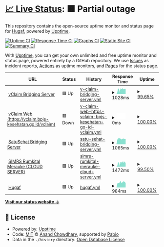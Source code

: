 # [📈 Live Status](https://hugaf.github.io/monitoring): <!--live status--> **🟧 Partial outage**

This repository contains the open-source uptime monitor and status page for [Hugaf](https://hugaf.com), powered by [Upptime](https://github.com/upptime/upptime).

[![Uptime CI](https://github.com/hugaf/monitoring/workflows/Uptime%20CI/badge.svg)](https://github.com/hugaf/monitoring/actions?query=workflow%3A%22Uptime+CI%22)
[![Response Time CI](https://github.com/hugaf/monitoring/workflows/Response%20Time%20CI/badge.svg)](https://github.com/hugaf/monitoring/actions?query=workflow%3A%22Response+Time+CI%22)
[![Graphs CI](https://github.com/hugaf/monitoring/workflows/Graphs%20CI/badge.svg)](https://github.com/hugaf/monitoring/actions?query=workflow%3A%22Graphs+CI%22)
[![Static Site CI](https://github.com/hugaf/monitoring/workflows/Static%20Site%20CI/badge.svg)](https://github.com/hugaf/monitoring/actions?query=workflow%3A%22Static+Site+CI%22)
[![Summary CI](https://github.com/hugaf/monitoring/workflows/Summary%20CI/badge.svg)](https://github.com/hugaf/monitoring/actions?query=workflow%3A%22Summary+CI%22)

With [Upptime](https://upptime.js.org), you can get your own unlimited and free uptime monitor and status page, powered entirely by a GitHub repository. We use [Issues](https://github.com/hugaf/monitoring/issues) as incident reports, [Actions](https://github.com/hugaf/monitoring/actions) as uptime monitors, and [Pages](https://hugaf.github.io/monitoring) for the status page.

<!--start: status pages-->
<!-- This summary is generated by Upptime (https://github.com/upptime/upptime) -->
<!-- Do not edit this manually, your changes will be overwritten -->
<!-- prettier-ignore -->
| URL | Status | History | Response Time | Uptime |
| --- | ------ | ------- | ------------- | ------ |
| <img alt="" src="https://icons.duckduckgo.com/ip3/hugaf.rumkitalmerauke.com.ico" height="13"> [vClaim Bridging Server](https://hugaf.rumkitalmerauke.com/simrs/jknmobile/hugaf/vclaim) | 🟩 Up | [v-claim-bridging-server.yml](https://github.com/hugaf/monitoring/commits/HEAD/history/v-claim-bridging-server.yml) | <details><summary><img alt="Response time graph" src="./graphs/v-claim-bridging-server/response-time-week.png" height="20"> 1028ms</summary><br><a href="https://hugaf.github.io/monitoring/history/v-claim-bridging-server"><img alt="Response time 1513" src="https://img.shields.io/endpoint?url=https%3A%2F%2Fraw.githubusercontent.com%2Fhugaf%2Fmonitoring%2FHEAD%2Fapi%2Fv-claim-bridging-server%2Fresponse-time.json"></a><br><a href="https://hugaf.github.io/monitoring/history/v-claim-bridging-server"><img alt="24-hour response time 1204" src="https://img.shields.io/endpoint?url=https%3A%2F%2Fraw.githubusercontent.com%2Fhugaf%2Fmonitoring%2FHEAD%2Fapi%2Fv-claim-bridging-server%2Fresponse-time-day.json"></a><br><a href="https://hugaf.github.io/monitoring/history/v-claim-bridging-server"><img alt="7-day response time 1028" src="https://img.shields.io/endpoint?url=https%3A%2F%2Fraw.githubusercontent.com%2Fhugaf%2Fmonitoring%2FHEAD%2Fapi%2Fv-claim-bridging-server%2Fresponse-time-week.json"></a><br><a href="https://hugaf.github.io/monitoring/history/v-claim-bridging-server"><img alt="30-day response time 1746" src="https://img.shields.io/endpoint?url=https%3A%2F%2Fraw.githubusercontent.com%2Fhugaf%2Fmonitoring%2FHEAD%2Fapi%2Fv-claim-bridging-server%2Fresponse-time-month.json"></a><br><a href="https://hugaf.github.io/monitoring/history/v-claim-bridging-server"><img alt="1-year response time 1513" src="https://img.shields.io/endpoint?url=https%3A%2F%2Fraw.githubusercontent.com%2Fhugaf%2Fmonitoring%2FHEAD%2Fapi%2Fv-claim-bridging-server%2Fresponse-time-year.json"></a></details> | <details><summary><a href="https://hugaf.github.io/monitoring/history/v-claim-bridging-server">99.65%</a></summary><a href="https://hugaf.github.io/monitoring/history/v-claim-bridging-server"><img alt="All-time uptime 96.19%" src="https://img.shields.io/endpoint?url=https%3A%2F%2Fraw.githubusercontent.com%2Fhugaf%2Fmonitoring%2FHEAD%2Fapi%2Fv-claim-bridging-server%2Fuptime.json"></a><br><a href="https://hugaf.github.io/monitoring/history/v-claim-bridging-server"><img alt="24-hour uptime 100.00%" src="https://img.shields.io/endpoint?url=https%3A%2F%2Fraw.githubusercontent.com%2Fhugaf%2Fmonitoring%2FHEAD%2Fapi%2Fv-claim-bridging-server%2Fuptime-day.json"></a><br><a href="https://hugaf.github.io/monitoring/history/v-claim-bridging-server"><img alt="7-day uptime 99.65%" src="https://img.shields.io/endpoint?url=https%3A%2F%2Fraw.githubusercontent.com%2Fhugaf%2Fmonitoring%2FHEAD%2Fapi%2Fv-claim-bridging-server%2Fuptime-week.json"></a><br><a href="https://hugaf.github.io/monitoring/history/v-claim-bridging-server"><img alt="30-day uptime 94.60%" src="https://img.shields.io/endpoint?url=https%3A%2F%2Fraw.githubusercontent.com%2Fhugaf%2Fmonitoring%2FHEAD%2Fapi%2Fv-claim-bridging-server%2Fuptime-month.json"></a><br><a href="https://hugaf.github.io/monitoring/history/v-claim-bridging-server"><img alt="1-year uptime 96.19%" src="https://img.shields.io/endpoint?url=https%3A%2F%2Fraw.githubusercontent.com%2Fhugaf%2Fmonitoring%2FHEAD%2Fapi%2Fv-claim-bridging-server%2Fuptime-year.json"></a></details>
| <img alt="" src="https://icons.duckduckgo.com/ip3/vclaim.bpjs-kesehatan.go.id.ico" height="13"> [vClaim Web (https://vclaim.bpjs-kesehatan.go.id/vclaim)](https://vclaim.bpjs-kesehatan.go.id/VClaim/) | 🟥 Down | [v-claim-web-https-vclaim-bpjs-kesehatan-go-id-vclaim.yml](https://github.com/hugaf/monitoring/commits/HEAD/history/v-claim-web-https-vclaim-bpjs-kesehatan-go-id-vclaim.yml) | <details><summary><img alt="Response time graph" src="./graphs/v-claim-web-https-vclaim-bpjs-kesehatan-go-id-vclaim/response-time-week.png" height="20"> 0ms</summary><br><a href="https://hugaf.github.io/monitoring/history/v-claim-web-https-vclaim-bpjs-kesehatan-go-id-vclaim"><img alt="Response time 0" src="https://img.shields.io/endpoint?url=https%3A%2F%2Fraw.githubusercontent.com%2Fhugaf%2Fmonitoring%2FHEAD%2Fapi%2Fv-claim-web-https-vclaim-bpjs-kesehatan-go-id-vclaim%2Fresponse-time.json"></a><br><a href="https://hugaf.github.io/monitoring/history/v-claim-web-https-vclaim-bpjs-kesehatan-go-id-vclaim"><img alt="24-hour response time 0" src="https://img.shields.io/endpoint?url=https%3A%2F%2Fraw.githubusercontent.com%2Fhugaf%2Fmonitoring%2FHEAD%2Fapi%2Fv-claim-web-https-vclaim-bpjs-kesehatan-go-id-vclaim%2Fresponse-time-day.json"></a><br><a href="https://hugaf.github.io/monitoring/history/v-claim-web-https-vclaim-bpjs-kesehatan-go-id-vclaim"><img alt="7-day response time 0" src="https://img.shields.io/endpoint?url=https%3A%2F%2Fraw.githubusercontent.com%2Fhugaf%2Fmonitoring%2FHEAD%2Fapi%2Fv-claim-web-https-vclaim-bpjs-kesehatan-go-id-vclaim%2Fresponse-time-week.json"></a><br><a href="https://hugaf.github.io/monitoring/history/v-claim-web-https-vclaim-bpjs-kesehatan-go-id-vclaim"><img alt="30-day response time 0" src="https://img.shields.io/endpoint?url=https%3A%2F%2Fraw.githubusercontent.com%2Fhugaf%2Fmonitoring%2FHEAD%2Fapi%2Fv-claim-web-https-vclaim-bpjs-kesehatan-go-id-vclaim%2Fresponse-time-month.json"></a><br><a href="https://hugaf.github.io/monitoring/history/v-claim-web-https-vclaim-bpjs-kesehatan-go-id-vclaim"><img alt="1-year response time 0" src="https://img.shields.io/endpoint?url=https%3A%2F%2Fraw.githubusercontent.com%2Fhugaf%2Fmonitoring%2FHEAD%2Fapi%2Fv-claim-web-https-vclaim-bpjs-kesehatan-go-id-vclaim%2Fresponse-time-year.json"></a></details> | <details><summary><a href="https://hugaf.github.io/monitoring/history/v-claim-web-https-vclaim-bpjs-kesehatan-go-id-vclaim">100.00%</a></summary><a href="https://hugaf.github.io/monitoring/history/v-claim-web-https-vclaim-bpjs-kesehatan-go-id-vclaim"><img alt="All-time uptime 100.00%" src="https://img.shields.io/endpoint?url=https%3A%2F%2Fraw.githubusercontent.com%2Fhugaf%2Fmonitoring%2FHEAD%2Fapi%2Fv-claim-web-https-vclaim-bpjs-kesehatan-go-id-vclaim%2Fuptime.json"></a><br><a href="https://hugaf.github.io/monitoring/history/v-claim-web-https-vclaim-bpjs-kesehatan-go-id-vclaim"><img alt="24-hour uptime 100.00%" src="https://img.shields.io/endpoint?url=https%3A%2F%2Fraw.githubusercontent.com%2Fhugaf%2Fmonitoring%2FHEAD%2Fapi%2Fv-claim-web-https-vclaim-bpjs-kesehatan-go-id-vclaim%2Fuptime-day.json"></a><br><a href="https://hugaf.github.io/monitoring/history/v-claim-web-https-vclaim-bpjs-kesehatan-go-id-vclaim"><img alt="7-day uptime 100.00%" src="https://img.shields.io/endpoint?url=https%3A%2F%2Fraw.githubusercontent.com%2Fhugaf%2Fmonitoring%2FHEAD%2Fapi%2Fv-claim-web-https-vclaim-bpjs-kesehatan-go-id-vclaim%2Fuptime-week.json"></a><br><a href="https://hugaf.github.io/monitoring/history/v-claim-web-https-vclaim-bpjs-kesehatan-go-id-vclaim"><img alt="30-day uptime 100.00%" src="https://img.shields.io/endpoint?url=https%3A%2F%2Fraw.githubusercontent.com%2Fhugaf%2Fmonitoring%2FHEAD%2Fapi%2Fv-claim-web-https-vclaim-bpjs-kesehatan-go-id-vclaim%2Fuptime-month.json"></a><br><a href="https://hugaf.github.io/monitoring/history/v-claim-web-https-vclaim-bpjs-kesehatan-go-id-vclaim"><img alt="1-year uptime 100.00%" src="https://img.shields.io/endpoint?url=https%3A%2F%2Fraw.githubusercontent.com%2Fhugaf%2Fmonitoring%2FHEAD%2Fapi%2Fv-claim-web-https-vclaim-bpjs-kesehatan-go-id-vclaim%2Fuptime-year.json"></a></details>
| <img alt="" src="https://icons.duckduckgo.com/ip3/api-satusehat.kemkes.go.id.ico" height="13"> [SatuSehat Bridging Server](https://api-satusehat.kemkes.go.id/kyc/v1/validation-web/) | 🟩 Up | [satu-sehat-bridging-server.yml](https://github.com/hugaf/monitoring/commits/HEAD/history/satu-sehat-bridging-server.yml) | <details><summary><img alt="Response time graph" src="./graphs/satu-sehat-bridging-server/response-time-week.png" height="20"> 1065ms</summary><br><a href="https://hugaf.github.io/monitoring/history/satu-sehat-bridging-server"><img alt="Response time 1239" src="https://img.shields.io/endpoint?url=https%3A%2F%2Fraw.githubusercontent.com%2Fhugaf%2Fmonitoring%2FHEAD%2Fapi%2Fsatu-sehat-bridging-server%2Fresponse-time.json"></a><br><a href="https://hugaf.github.io/monitoring/history/satu-sehat-bridging-server"><img alt="24-hour response time 1023" src="https://img.shields.io/endpoint?url=https%3A%2F%2Fraw.githubusercontent.com%2Fhugaf%2Fmonitoring%2FHEAD%2Fapi%2Fsatu-sehat-bridging-server%2Fresponse-time-day.json"></a><br><a href="https://hugaf.github.io/monitoring/history/satu-sehat-bridging-server"><img alt="7-day response time 1065" src="https://img.shields.io/endpoint?url=https%3A%2F%2Fraw.githubusercontent.com%2Fhugaf%2Fmonitoring%2FHEAD%2Fapi%2Fsatu-sehat-bridging-server%2Fresponse-time-week.json"></a><br><a href="https://hugaf.github.io/monitoring/history/satu-sehat-bridging-server"><img alt="30-day response time 1053" src="https://img.shields.io/endpoint?url=https%3A%2F%2Fraw.githubusercontent.com%2Fhugaf%2Fmonitoring%2FHEAD%2Fapi%2Fsatu-sehat-bridging-server%2Fresponse-time-month.json"></a><br><a href="https://hugaf.github.io/monitoring/history/satu-sehat-bridging-server"><img alt="1-year response time 1239" src="https://img.shields.io/endpoint?url=https%3A%2F%2Fraw.githubusercontent.com%2Fhugaf%2Fmonitoring%2FHEAD%2Fapi%2Fsatu-sehat-bridging-server%2Fresponse-time-year.json"></a></details> | <details><summary><a href="https://hugaf.github.io/monitoring/history/satu-sehat-bridging-server">100.00%</a></summary><a href="https://hugaf.github.io/monitoring/history/satu-sehat-bridging-server"><img alt="All-time uptime 99.94%" src="https://img.shields.io/endpoint?url=https%3A%2F%2Fraw.githubusercontent.com%2Fhugaf%2Fmonitoring%2FHEAD%2Fapi%2Fsatu-sehat-bridging-server%2Fuptime.json"></a><br><a href="https://hugaf.github.io/monitoring/history/satu-sehat-bridging-server"><img alt="24-hour uptime 100.00%" src="https://img.shields.io/endpoint?url=https%3A%2F%2Fraw.githubusercontent.com%2Fhugaf%2Fmonitoring%2FHEAD%2Fapi%2Fsatu-sehat-bridging-server%2Fuptime-day.json"></a><br><a href="https://hugaf.github.io/monitoring/history/satu-sehat-bridging-server"><img alt="7-day uptime 100.00%" src="https://img.shields.io/endpoint?url=https%3A%2F%2Fraw.githubusercontent.com%2Fhugaf%2Fmonitoring%2FHEAD%2Fapi%2Fsatu-sehat-bridging-server%2Fuptime-week.json"></a><br><a href="https://hugaf.github.io/monitoring/history/satu-sehat-bridging-server"><img alt="30-day uptime 100.00%" src="https://img.shields.io/endpoint?url=https%3A%2F%2Fraw.githubusercontent.com%2Fhugaf%2Fmonitoring%2FHEAD%2Fapi%2Fsatu-sehat-bridging-server%2Fuptime-month.json"></a><br><a href="https://hugaf.github.io/monitoring/history/satu-sehat-bridging-server"><img alt="1-year uptime 99.94%" src="https://img.shields.io/endpoint?url=https%3A%2F%2Fraw.githubusercontent.com%2Fhugaf%2Fmonitoring%2FHEAD%2Fapi%2Fsatu-sehat-bridging-server%2Fuptime-year.json"></a></details>
| <img alt="" src="https://icons.duckduckgo.com/ip3/hugaf.rumkitalmerauke.com.ico" height="13"> [SIMRS Rumkital Merauke (CLOUD SERVER)](https://hugaf.rumkitalmerauke.com/simrs/jknmobile/) | 🟩 Up | [simrs-rumkital-merauke-cloud-server.yml](https://github.com/hugaf/monitoring/commits/HEAD/history/simrs-rumkital-merauke-cloud-server.yml) | <details><summary><img alt="Response time graph" src="./graphs/simrs-rumkital-merauke-cloud-server/response-time-week.png" height="20"> 1472ms</summary><br><a href="https://hugaf.github.io/monitoring/history/simrs-rumkital-merauke-cloud-server"><img alt="Response time 1826" src="https://img.shields.io/endpoint?url=https%3A%2F%2Fraw.githubusercontent.com%2Fhugaf%2Fmonitoring%2FHEAD%2Fapi%2Fsimrs-rumkital-merauke-cloud-server%2Fresponse-time.json"></a><br><a href="https://hugaf.github.io/monitoring/history/simrs-rumkital-merauke-cloud-server"><img alt="24-hour response time 1590" src="https://img.shields.io/endpoint?url=https%3A%2F%2Fraw.githubusercontent.com%2Fhugaf%2Fmonitoring%2FHEAD%2Fapi%2Fsimrs-rumkital-merauke-cloud-server%2Fresponse-time-day.json"></a><br><a href="https://hugaf.github.io/monitoring/history/simrs-rumkital-merauke-cloud-server"><img alt="7-day response time 1472" src="https://img.shields.io/endpoint?url=https%3A%2F%2Fraw.githubusercontent.com%2Fhugaf%2Fmonitoring%2FHEAD%2Fapi%2Fsimrs-rumkital-merauke-cloud-server%2Fresponse-time-week.json"></a><br><a href="https://hugaf.github.io/monitoring/history/simrs-rumkital-merauke-cloud-server"><img alt="30-day response time 1803" src="https://img.shields.io/endpoint?url=https%3A%2F%2Fraw.githubusercontent.com%2Fhugaf%2Fmonitoring%2FHEAD%2Fapi%2Fsimrs-rumkital-merauke-cloud-server%2Fresponse-time-month.json"></a><br><a href="https://hugaf.github.io/monitoring/history/simrs-rumkital-merauke-cloud-server"><img alt="1-year response time 1826" src="https://img.shields.io/endpoint?url=https%3A%2F%2Fraw.githubusercontent.com%2Fhugaf%2Fmonitoring%2FHEAD%2Fapi%2Fsimrs-rumkital-merauke-cloud-server%2Fresponse-time-year.json"></a></details> | <details><summary><a href="https://hugaf.github.io/monitoring/history/simrs-rumkital-merauke-cloud-server">99.50%</a></summary><a href="https://hugaf.github.io/monitoring/history/simrs-rumkital-merauke-cloud-server"><img alt="All-time uptime 96.22%" src="https://img.shields.io/endpoint?url=https%3A%2F%2Fraw.githubusercontent.com%2Fhugaf%2Fmonitoring%2FHEAD%2Fapi%2Fsimrs-rumkital-merauke-cloud-server%2Fuptime.json"></a><br><a href="https://hugaf.github.io/monitoring/history/simrs-rumkital-merauke-cloud-server"><img alt="24-hour uptime 100.00%" src="https://img.shields.io/endpoint?url=https%3A%2F%2Fraw.githubusercontent.com%2Fhugaf%2Fmonitoring%2FHEAD%2Fapi%2Fsimrs-rumkital-merauke-cloud-server%2Fuptime-day.json"></a><br><a href="https://hugaf.github.io/monitoring/history/simrs-rumkital-merauke-cloud-server"><img alt="7-day uptime 99.50%" src="https://img.shields.io/endpoint?url=https%3A%2F%2Fraw.githubusercontent.com%2Fhugaf%2Fmonitoring%2FHEAD%2Fapi%2Fsimrs-rumkital-merauke-cloud-server%2Fuptime-week.json"></a><br><a href="https://hugaf.github.io/monitoring/history/simrs-rumkital-merauke-cloud-server"><img alt="30-day uptime 94.82%" src="https://img.shields.io/endpoint?url=https%3A%2F%2Fraw.githubusercontent.com%2Fhugaf%2Fmonitoring%2FHEAD%2Fapi%2Fsimrs-rumkital-merauke-cloud-server%2Fuptime-month.json"></a><br><a href="https://hugaf.github.io/monitoring/history/simrs-rumkital-merauke-cloud-server"><img alt="1-year uptime 96.22%" src="https://img.shields.io/endpoint?url=https%3A%2F%2Fraw.githubusercontent.com%2Fhugaf%2Fmonitoring%2FHEAD%2Fapi%2Fsimrs-rumkital-merauke-cloud-server%2Fuptime-year.json"></a></details>
| <img alt="" src="https://icons.duckduckgo.com/ip3/hugaf.com.ico" height="13"> [Hugaf](https://hugaf.com) | 🟩 Up | [hugaf.yml](https://github.com/hugaf/monitoring/commits/HEAD/history/hugaf.yml) | <details><summary><img alt="Response time graph" src="./graphs/hugaf/response-time-week.png" height="20"> 984ms</summary><br><a href="https://hugaf.github.io/monitoring/history/hugaf"><img alt="Response time 1044" src="https://img.shields.io/endpoint?url=https%3A%2F%2Fraw.githubusercontent.com%2Fhugaf%2Fmonitoring%2FHEAD%2Fapi%2Fhugaf%2Fresponse-time.json"></a><br><a href="https://hugaf.github.io/monitoring/history/hugaf"><img alt="24-hour response time 867" src="https://img.shields.io/endpoint?url=https%3A%2F%2Fraw.githubusercontent.com%2Fhugaf%2Fmonitoring%2FHEAD%2Fapi%2Fhugaf%2Fresponse-time-day.json"></a><br><a href="https://hugaf.github.io/monitoring/history/hugaf"><img alt="7-day response time 984" src="https://img.shields.io/endpoint?url=https%3A%2F%2Fraw.githubusercontent.com%2Fhugaf%2Fmonitoring%2FHEAD%2Fapi%2Fhugaf%2Fresponse-time-week.json"></a><br><a href="https://hugaf.github.io/monitoring/history/hugaf"><img alt="30-day response time 982" src="https://img.shields.io/endpoint?url=https%3A%2F%2Fraw.githubusercontent.com%2Fhugaf%2Fmonitoring%2FHEAD%2Fapi%2Fhugaf%2Fresponse-time-month.json"></a><br><a href="https://hugaf.github.io/monitoring/history/hugaf"><img alt="1-year response time 1044" src="https://img.shields.io/endpoint?url=https%3A%2F%2Fraw.githubusercontent.com%2Fhugaf%2Fmonitoring%2FHEAD%2Fapi%2Fhugaf%2Fresponse-time-year.json"></a></details> | <details><summary><a href="https://hugaf.github.io/monitoring/history/hugaf">100.00%</a></summary><a href="https://hugaf.github.io/monitoring/history/hugaf"><img alt="All-time uptime 100.00%" src="https://img.shields.io/endpoint?url=https%3A%2F%2Fraw.githubusercontent.com%2Fhugaf%2Fmonitoring%2FHEAD%2Fapi%2Fhugaf%2Fuptime.json"></a><br><a href="https://hugaf.github.io/monitoring/history/hugaf"><img alt="24-hour uptime 100.00%" src="https://img.shields.io/endpoint?url=https%3A%2F%2Fraw.githubusercontent.com%2Fhugaf%2Fmonitoring%2FHEAD%2Fapi%2Fhugaf%2Fuptime-day.json"></a><br><a href="https://hugaf.github.io/monitoring/history/hugaf"><img alt="7-day uptime 100.00%" src="https://img.shields.io/endpoint?url=https%3A%2F%2Fraw.githubusercontent.com%2Fhugaf%2Fmonitoring%2FHEAD%2Fapi%2Fhugaf%2Fuptime-week.json"></a><br><a href="https://hugaf.github.io/monitoring/history/hugaf"><img alt="30-day uptime 100.00%" src="https://img.shields.io/endpoint?url=https%3A%2F%2Fraw.githubusercontent.com%2Fhugaf%2Fmonitoring%2FHEAD%2Fapi%2Fhugaf%2Fuptime-month.json"></a><br><a href="https://hugaf.github.io/monitoring/history/hugaf"><img alt="1-year uptime 100.00%" src="https://img.shields.io/endpoint?url=https%3A%2F%2Fraw.githubusercontent.com%2Fhugaf%2Fmonitoring%2FHEAD%2Fapi%2Fhugaf%2Fuptime-year.json"></a></details>

<!--end: status pages-->

[**Visit our status website →**](https://hugaf.github.io/monitoring)

## 📄 License

- Powered by: [Upptime](https://github.com/upptime/upptime)
- Code: [MIT](./LICENSE) © [Anand Chowdhary](https://anandchowdhary.com), supported by [Pabio](https://pabio.com)
- Data in the `./history` directory: [Open Database License](https://opendatacommons.org/licenses/odbl/1-0/)
